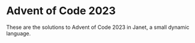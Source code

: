 # Advent of Code 2023
These are the solutions to Advent of Code 2023 in Janet, a small dynamic language.
